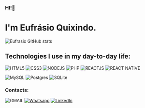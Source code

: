 ### HI!👋 
# I'm Eufrásio Quixindo.

![Eufrasio GitHub stats](https://github-readme-stats.vercel.app/api?username=EufrasioDev&show_icons=true&theme=dracula)

## Technologies I use in my day-to-day life:

![HTML5](https://img.shields.io/badge/HTML-239120?style=for-the-badge&logo=html5&logoColor=white)
![CSS3](https://img.shields.io/badge/CSS-239120?&style=for-the-badge&logo=css3&logoColor=white)
![NODEJS](https://img.shields.io/badge/Node.js-43853D?style=for-the-badge&logo=node.js&logoColor=white)
![PHP](https://img.shields.io/badge/PHP-777BB4?style=for-the-badge&logo=php&logoColor=white)
![REACTJS](https://img.shields.io/badge/React-20232A?style=for-the-badge&logo=react&logoColor=61DAFB)
![REACT NATIVE](https://img.shields.io/badge/React_Native-20232A?style=for-the-badge&logo=react&logoColor=61DAFB)


![MySQL](https://img.shields.io/badge/MySQL-00000F?style=for-the-badge&logo=mysql&logoColor=white)
![Postgres](https://img.shields.io/badge/PostgreSQL-316192?style=for-the-badge&logo=postgresql&logoColor=white)
![SQLite](https://img.shields.io/badge/SQLite-07405E?style=for-the-badge&logo=sqlite&logoColor=white)

### Contacts:

![GMAIL](https://img.shields.io/badge/Gmail-D14836?style=for-the-badge&logo=gmail&logoColor=white)
[![Whatsapp](https://img.shields.io/badge/WhatsApp-25D366?style=for-the-badge&logo=whatsapp&logoColor=white)](https://api.whatsapp/send?phone=+244946955433)
[![LinkedIn](https://img.shields.io/badge/LinkedIn-0077B5?style=for-the-badge&logo=linkedin&logoColor=white)](https://linkedin.com/in/eufrasio-quixindo)
